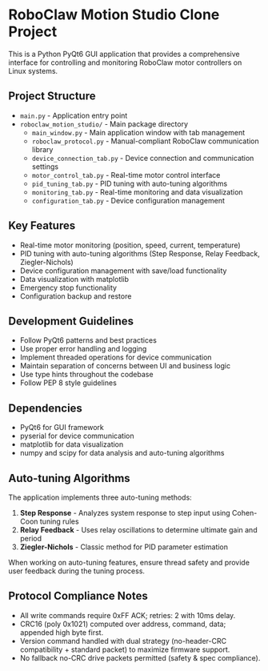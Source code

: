<!-- Use this file to provide workspace-specific custom instructions to Copilot. For more details, visit https://code.visualstudio.com/docs/copilot/copilot-customization#_use-a-githubcopilotinstructionsmd-file -->

# RoboClaw Motion Studio Clone Project

This is a Python PyQt6 GUI application that provides a comprehensive interface for controlling and monitoring RoboClaw motor controllers on Linux systems.

## Project Structure
- `main.py` - Application entry point
- `roboclaw_motion_studio/` - Main package directory
  - `main_window.py` - Main application window with tab management
  - `roboclaw_protocol.py` - Manual-compliant RoboClaw communication library
  - `device_connection_tab.py` - Device connection and communication settings
  - `motor_control_tab.py` - Real-time motor control interface
  - `pid_tuning_tab.py` - PID tuning with auto-tuning algorithms
  - `monitoring_tab.py` - Real-time monitoring and data visualization
  - `configuration_tab.py` - Device configuration management

## Key Features
- Real-time motor monitoring (position, speed, current, temperature)
- PID tuning with auto-tuning algorithms (Step Response, Relay Feedback, Ziegler-Nichols)
- Device configuration management with save/load functionality
- Data visualization with matplotlib
- Emergency stop functionality
- Configuration backup and restore

## Development Guidelines
- Follow PyQt6 patterns and best practices
- Use proper error handling and logging
- Implement threaded operations for device communication
- Maintain separation of concerns between UI and business logic
- Use type hints throughout the codebase
- Follow PEP 8 style guidelines

## Dependencies
- PyQt6 for GUI framework
- pyserial for device communication
- matplotlib for data visualization
- numpy and scipy for data analysis and auto-tuning algorithms

## Auto-tuning Algorithms
The application implements three auto-tuning methods:
1. **Step Response** - Analyzes system response to step input using Cohen-Coon tuning rules
2. **Relay Feedback** - Uses relay oscillations to determine ultimate gain and period
3. **Ziegler-Nichols** - Classic method for PID parameter estimation

When working on auto-tuning features, ensure thread safety and provide user feedback during the tuning process.

## Protocol Compliance Notes
- All write commands require 0xFF ACK; retries: 2 with 10ms delay.
- CRC16 (poly 0x1021) computed over address, command, data; appended high byte first.
- Version command handled with dual strategy (no-header-CRC compatibility + standard packet) to maximize firmware support.
- No fallback no-CRC drive packets permitted (safety & spec compliance).
